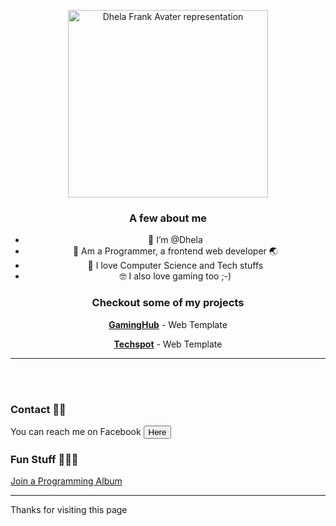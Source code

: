 <p align="center"><img src="./test.jpg" width=320px height=300px alt="Dhela Frank Avater representation" id="img1"></p>

<h3 align="center">A few about me</h3>
<ul align="center">
  <li>👋 I’m @Dhela</li>
  <li>👀 Am a Programmer, a frontend web developer 🌏</li>
  <li>🌱 I love Computer Science and Tech stuffs</li>
  <li>🤓 I also love gaming too ;-)</li>
</ul>

<h3 align="center"> Checkout some of my projects</h3>

<p align="center"><a href="https://dhela19.github.io/GamingHub"><b>GamingHub</b></a> - Web Template</p>

<p align="center"><a href="https://dhela19.github.io/Techspot"><b>Techspot</b></a> - Web Template</p>
<hr>

<br>
<br>
<h3>Contact 🤳🏼</h3>

<p align="justify">You can reach me on Facebook <a href="https://m.facebook.com/dhela.frank"><button>Here</button></a></p>

<h3>Fun Stuff 🤹🏽‍♂️</h3>

<p align="justify"><a href="https://photos.app.goo.gl/McZvqPTTP8vxYjqQ7">Join a Programming Album </a></p>

<hr>

Thanks for visiting this page





<!---
Dhela19/Dhela19 is a ✨ special ✨ repository because its `README.md` (this file) appears on your GitHub profile.
You can click the Preview link to take a look at your changes.
--->
<!-- - 👩‍ and am currently learning Cross Platform Development through Flutter to increase my knowledge 💻 -->
